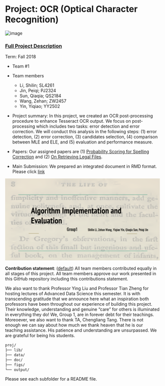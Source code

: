 # Project: OCR (Optical Character Recognition) 

![image](figs/intro.png)

### [Full Project Description](doc/project4_desc.md)

Term: Fall 2018

+ Team #1
+ Team members
	+ Li, Shilin; SL4261
	+ Jin, Peiqi; PJ2324
	+ Sun, Qiaqia; QS2184
	+ Wang, Zehan; ZW2457
	+ Yin, Yiqiao; YY2502

+ Project summary: In this project, we created an OCR post-processing procedure to enhance Tesseract OCR output. We focus on post-processing which includes two tasks: error detection and error correction. We will conduct this analysis in the following steps: (1) error detection, (2) error correction, (3) candidates selection, (4) comparison between MLE and ELE, and (5) evaluation and performance measure.

+ Papers: Our assigned papers are (1) [Probability Scoring for Spelling Correction](https://github.com/TZstatsADS/Fall2018-Project4-sec1--section1-project4_group1/blob/master/doc/paper/C-4.pdf) and (2) [On Retrieving Legal Files](https://github.com/TZstatsADS/Fall2018-Project4-sec1--section1-project4_group1/blob/master/doc/paper/D-1.pdf).

* Main Submission: We prepared an integrated document in RMD format. Please click [link](https://github.com/TZstatsADS/Fall2018-Project4-sec1--section1-project4_group1/blob/master/doc/main.Rmd)

![image](https://github.com/TZstatsADS/Fall2018-Project4-sec1--section1-project4_group1/blob/master/figs/screen-1.PNG)
	
**Contribution statement**: ([default](doc/a_note_on_contributions.md)) All team members contributed equally in all stages of this project. All team members approve our work presented in this GitHub repository including this contributions statement. 

We also want to thank Professor Ying Liu and Professor Tian Zheng for hosting lectures of Advanced Data Science this semester. It is with transcending gratitude that we announce here what an inspiration both professors have been throughout our experience of building this project. Their knowledge, understanding and genuine “care” for others is illuminated in everything they do! We, Group 1, are in forever debt for their teachings. Moreoever, we also want to thank TA, Chengliang Tang. There is not enough we can say about how much we thank heaven that he is our teaching assistance. His patience and understanding are unsurpassed. We are grateful for being his students.


```
proj/
├── lib/
├── data/
├── doc/
├── figs/
└── output/
```

Please see each subfolder for a README file.
